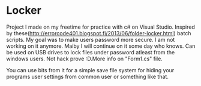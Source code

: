 # Locker
Project I made on my freetime for practice with c# on Visual Studio. Inspired by these(http://errorcode401.blogspot.fi/2013/06/folder-locker.html) batch scripts. My goal was to make users password more secure. I am not working on it anymore. Maiby I will continue on it some day who knows. Can be used on USB drives to lock files under password atleast from the windows users. Not hack prove :D.More info on "Form1.cs" file.

You can use bits from it for a simple save file system for hiding your programs user settings from common user or something like that. 
